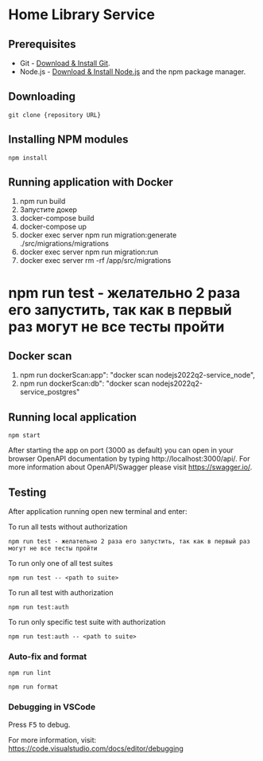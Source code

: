 # Home Library Service

## Prerequisites

- Git - [Download & Install Git](https://git-scm.com/downloads).
- Node.js - [Download & Install Node.js](https://nodejs.org/en/download/) and the npm package manager.

## Downloading

```
git clone {repository URL}
```

## Installing NPM modules

```
npm install
```

## Running application with Docker

1. npm run build
2. Запустите докер
3. docker-compose build
4. docker-compose up
5. docker exec server npm run migration:generate ./src/migrations/migrations
6. docker exec server npm run migration:run 
7. docker exec server rm -rf /app/src/migrations

# npm run test - желательно 2 раза его запустить, так как в первый раз могут не все тесты пройти

## Docker scan

1. npm run dockerScan:app": "docker scan nodejs2022q2-service_node",
2. npm run dockerScan:db": "docker scan nodejs2022q2-service_postgres"


## Running local application

```
npm start
```

After starting the app on port (3000 as default) you can open
in your browser OpenAPI documentation by typing http://localhost:3000/api/.
For more information about OpenAPI/Swagger please visit https://swagger.io/.

## Testing

After application running open new terminal and enter:

To run all tests without authorization

```
npm run test - желательно 2 раза его запустить, так как в первый раз могут не все тесты пройти
```

To run only one of all test suites

```
npm run test -- <path to suite>
```

To run all test with authorization

```
npm run test:auth
```

To run only specific test suite with authorization

```
npm run test:auth -- <path to suite>
```

### Auto-fix and format

```
npm run lint
```

```
npm run format
```

### Debugging in VSCode

Press <kbd>F5</kbd> to debug.

For more information, visit: https://code.visualstudio.com/docs/editor/debugging
